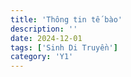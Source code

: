 ```yaml
---
title: 'Thông tin tế bào'
description: ''
date: 2024-12-01
tags: ['Sinh Di Truyền']
category: 'Y1'
---
```

